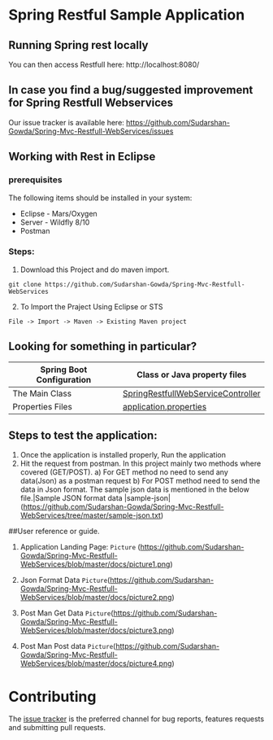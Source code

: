 # Spring Restful Sample Application 

## Running Spring rest locally

You can then access Restfull here: http://localhost:8080/


## In case you find a bug/suggested improvement for Spring Restfull Webservices
Our issue tracker is available here: https://github.com/Sudarshan-Gowda/Spring-Mvc-Restfull-WebServices/issues


## Working with Rest in Eclipse

### prerequisites
The following items should be installed in your system:
* Eclipse - Mars/Oxygen
* Server - Wildfly 8/10
* Postman

### Steps:

1) Download this Project and do maven import.
```
git clone https://github.com/Sudarshan-Gowda/Spring-Mvc-Restfull-WebServices
```
2) To Import the Praject Using Eclipse or STS
```
File -> Import -> Maven -> Existing Maven project
```


## Looking for something in particular?

|Spring Boot Configuration | Class or Java property files  |
|--------------------------|---|
|The Main Class | [SpringRestfullWebServiceController](https://github.com/Sudarshan-Gowda/Spring-Mvc-Restfull-WebServices/tree/master/src/main/java/com/star/sud/web/SpringRestfullWebServiceController.java) |
|Properties Files | [application.properties](https://github.com/Sudarshan-Gowda/Spring-Mvc-Restfull-WebServices/tree/master/src/main/resources) |


## Steps to test the application:

1) Once the application is installed properly, Run the application
2) Hit the request from postman. In this project mainly two methods where covered (GET/POST).
a) For GET method no need to send any data(Json) as a postman request
b) For POST method need to send the data in Json format. The sample json data is mentioned in the below file.|Sample JSON format data |sample-json| (https://github.com/Sudarshan-Gowda/Spring-Mvc-Restfull-WebServices/tree/master/sample-json.txt)
   
   
##User reference or guide.
1. Application Landing Page: `Picture` (https://github.com/Sudarshan-Gowda/Spring-Mvc-Restfull-WebServices/blob/master/docs/picture1.png)

2. Json Format Data `Picture`(https://github.com/Sudarshan-Gowda/Spring-Mvc-Restfull-WebServices/blob/master/docs/picture2.png)

3. Post Man Get Data `Picture`(https://github.com/Sudarshan-Gowda/Spring-Mvc-Restfull-WebServices/blob/master/docs/picture3.png)

4. Post Man Post data `Picture`(https://github.com/Sudarshan-Gowda/Spring-Mvc-Restfull-WebServices/blob/master/docs/picture4.png)

# Contributing

The [issue tracker](https://github.com/Sudarshan-Gowda/Spring-Mvc-Restfull-WebServices/issues) is the preferred channel for bug reports, features requests and submitting pull requests.

